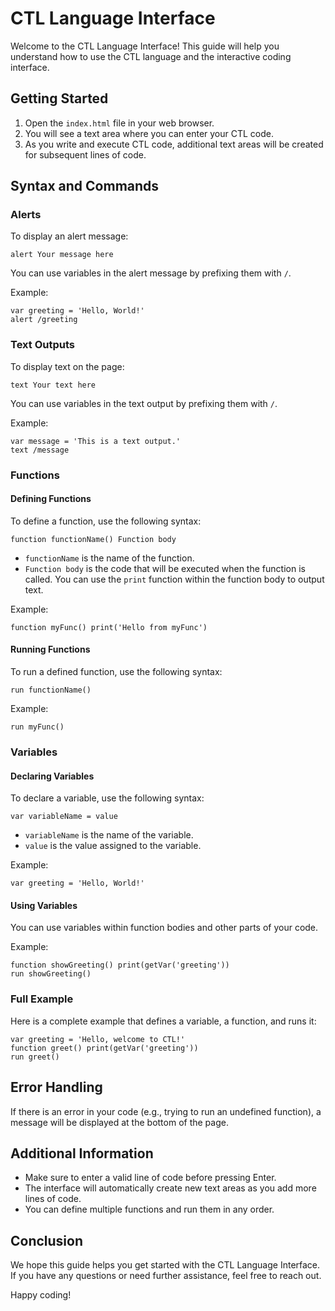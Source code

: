 # CTL Language Interface

Welcome to the CTL Language Interface! This guide will help you understand how to use the CTL language and the interactive coding interface.

## Getting Started

1. Open the `index.html` file in your web browser.
2. You will see a text area where you can enter your CTL code.
3. As you write and execute CTL code, additional text areas will be created for subsequent lines of code.

## Syntax and Commands

### Alerts

To display an alert message:

```
alert Your message here
```

You can use variables in the alert message by prefixing them with `/`.

Example:
```
var greeting = 'Hello, World!'
alert /greeting
```

### Text Outputs

To display text on the page:

```
text Your text here
```

You can use variables in the text output by prefixing them with `/`.

Example:
```
var message = 'This is a text output.'
text /message
```

### Functions

#### Defining Functions

To define a function, use the following syntax:

```
function functionName() Function body
```

- `functionName` is the name of the function.
- `Function body` is the code that will be executed when the function is called. You can use the `print` function within the function body to output text.

Example:
```
function myFunc() print('Hello from myFunc')
```

#### Running Functions

To run a defined function, use the following syntax:

```
run functionName()
```

Example:
```
run myFunc()
```

### Variables

#### Declaring Variables

To declare a variable, use the following syntax:

```
var variableName = value
```

- `variableName` is the name of the variable.
- `value` is the value assigned to the variable.

Example:
```
var greeting = 'Hello, World!'
```

#### Using Variables

You can use variables within function bodies and other parts of your code.

Example:
```
function showGreeting() print(getVar('greeting'))
run showGreeting()
```

### Full Example

Here is a complete example that defines a variable, a function, and runs it:

```
var greeting = 'Hello, welcome to CTL!'
function greet() print(getVar('greeting'))
run greet()
```

## Error Handling

If there is an error in your code (e.g., trying to run an undefined function), a message will be displayed at the bottom of the page.

## Additional Information

- Make sure to enter a valid line of code before pressing Enter.
- The interface will automatically create new text areas as you add more lines of code.
- You can define multiple functions and run them in any order.

## Conclusion

We hope this guide helps you get started with the CTL Language Interface. If you have any questions or need further assistance, feel free to reach out.

Happy coding!
